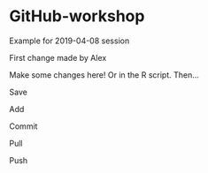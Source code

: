 # GitHub-workshop

Example for 2019-04-08 session

First change made by Alex

Make some changes here! Or in the R script. Then...

Save

Add

Commit

Pull

Push
